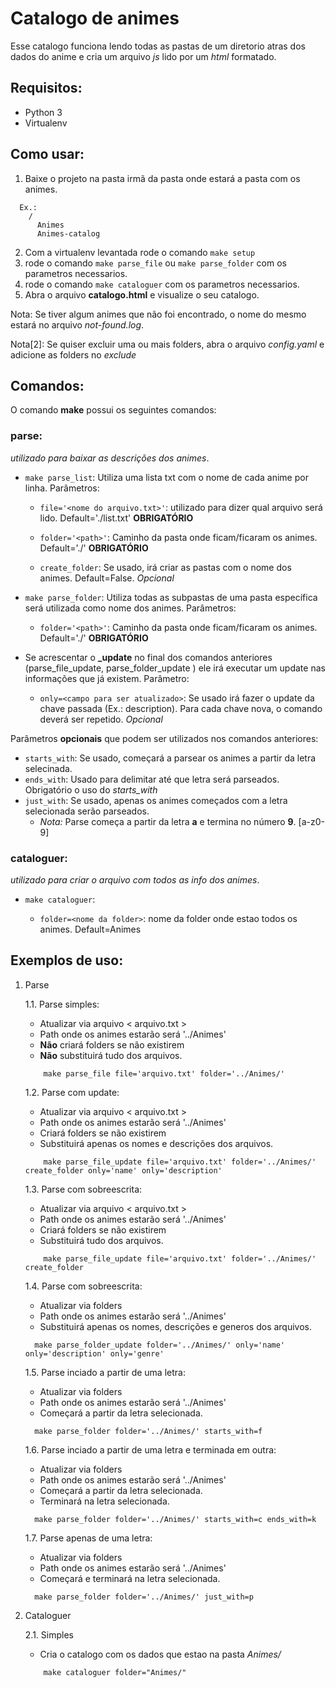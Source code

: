 # Catalogo de animes #

Esse catalogo funciona lendo todas as pastas de um diretorio atras dos dados do anime e
cria um arquivo _js_ lido por um _html_ formatado.

## Requisitos: ##

- Python 3
- Virtualenv

## Como usar: ##

1. Baixe o projeto na pasta irmã da pasta onde estará a pasta com os animes.
  ```
    Ex.:
      /
        Animes
        Animes-catalog

  ```
2. Com a virtualenv levantada rode o comando `make setup`
3. rode o comando `make parse_file` ou `make parse_folder` com os parametros necessarios.
4. rode o comando `make cataloguer` com os parametros necessarios.
5. Abra o arquivo **catalogo.html** e visualize o seu catalogo.

Nota: Se tiver algum animes que não foi encontrado, o nome do mesmo estará no arquivo *not-found.log*.

Nota[2]: Se quiser excluir uma ou mais folders, abra o arquivo *config.yaml* e adicione as folders no _exclude_


## Comandos: ##

O comando **make** possui os seguintes comandos:

### parse: ### 
_utilizado para baixar as descrições dos animes_. 


- `make parse_list`: Utiliza uma lista txt com o nome de cada anime por linha. Parâmetros:

  - `file='<nome do arquivo.txt>'`: utilizado para dizer qual arquivo será lido. Default='./list.txt' **OBRIGATÓRIO**

  - `folder='<path>'`: Caminho da pasta onde ficam/ficaram os animes. Default='./' **OBRIGATÓRIO**

  - `create_folder`: Se usado, irá criar as pastas com o nome dos animes. Default=False. _Opcional_
  
  
  
- `make parse_folder`: Utiliza todas as subpastas de uma pasta específica será utilizada como nome dos animes. Parâmetros:

  - `folder='<path>'`: Caminho da pasta onde ficam/ficaram os animes. Default='./' **OBRIGATÓRIO**



- Se acrescentar o **_update** no final dos comandos anteriores (parse_file_update, parse_folder_update ) ele irá executar um update nas informações que já existem. Parâmetro:

  - `only=<campo para ser atualizado>`: Se usado irá fazer o update da chave passada (Ex.: description). Para cada chave nova, o comando deverá ser repetido. _Opcional_


Parâmetros **opcionais** que podem ser utilizados nos comandos anteriores:
- `starts_with`: Se usado, começará a parsear os animes a partir da letra selecinada.
- `ends_with`: Usado para delimitar até que letra será parseados. Obrigatório o uso do _starts_with_
- `just_with`: Se usado, apenas os animes começados com a letra selecionada serão parseados.
  - _Nota:_ Parse começa a partir da letra **a** e termina no número **9**. [a-z0-9]


### cataloguer: ###
_utilizado para criar o arquivo com todos as info dos animes_. 


- `make cataloguer`:

  - `folder=<nome da folder>`: nome da folder onde estao todos os animes. Default=Animes


## Exemplos de uso: ##

1. Parse

    1.1. Parse simples:
      - Atualizar via arquivo < arquivo.txt >
      - Path onde os animes estarão será '../Animes'
      - **Não** criará folders se não existirem
      - **Não** substituirá tudo dos arquivos.

    ```
        make parse_file file='arquivo.txt' folder='../Animes/'
    ```

    1.2. Parse com update:
      - Atualizar via arquivo < arquivo.txt >
      - Path onde os animes estarão será '../Animes'
      - Criará folders se não existirem
      - Substituirá apenas os nomes e descrições dos arquivos.

    ```
        make parse_file_update file='arquivo.txt' folder='../Animes/' create_folder only='name' only='description'
    ```

    1.3. Parse com sobreescrita:
      - Atualizar via arquivo < arquivo.txt >
      - Path onde os animes estarão será '../Animes'
      - Criará folders se não existirem
      - Substituirá tudo dos arquivos.

    ```
        make parse_file_update file='arquivo.txt' folder='../Animes/' create_folder
    ```

    1.4. Parse com sobreescrita:
      - Atualizar via folders
      - Path onde os animes estarão será '../Animes'
      - Substituirá apenas os nomes, descrições e generos dos arquivos.

    ```
      make parse_folder_update folder='../Animes/' only='name' only='description' only='genre'
    ```

    1.5. Parse inciado a partir de uma letra:
      - Atualizar via folders
      - Path onde os animes estarão será '../Animes'
      - Começará a partir da letra selecionada.

    ```
      make parse_folder folder='../Animes/' starts_with=f
    ```

    1.6. Parse inciado a partir de uma letra e terminada em outra:
      - Atualizar via folders
      - Path onde os animes estarão será '../Animes'
      - Começará a partir da letra selecionada.
      - Terminará na letra selecionada.

    ```
      make parse_folder folder='../Animes/' starts_with=c ends_with=k
    ```

    1.7. Parse apenas de uma letra:
      - Atualizar via folders
      - Path onde os animes estarão será '../Animes'
      - Começará e terminará na letra selecionada.

    ```
      make parse_folder folder='../Animes/' just_with=p
    ```

2. Cataloguer

    2.1. Simples

      - Cria o catalogo com os dados que estao na pasta _Animes/_

    ```
        make cataloguer folder="Animes/"
    ```
